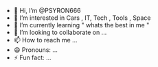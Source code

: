 - 👋 Hi, I’m @PSYRON666
- 👀 I’m interested in Cars , IT, Tech , Tools , Space
- 🌱 I’m currently learning " whats the best in me " 
- 💞️ I’m looking to collaborate on ...
- 📫 How to reach me ...
- 😄 Pronouns: ...
- ⚡ Fun fact: ...

<!---
PSYRON666/PSYRON666 is a ✨ special ✨ repository because its `README.md` (this file) appears on your GitHub profile.
You can click the Preview link to take a look at your changes.
--->
